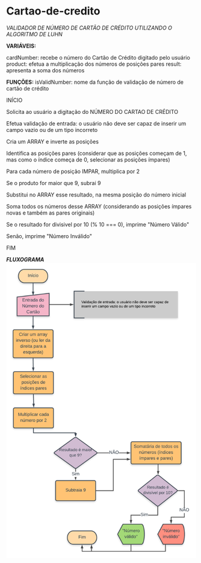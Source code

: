 # Cartao-de-credito

*VALIDADOR DE NÚMERO DE CARTÃO DE CRÉDITO UTILIZANDO O ALGORITMO DE LUHN*


**VARIÁVEIS:**

cardNumber: recebe o número do Cartão de Crédito digitado pelo usuário
product: efetua a multiplicação dos números de posições pares
result: apresenta a soma dos números

**FUNÇÕES:**
isValidNumber: nome da função de validação de número de cartão de crédito


INÍCIO

Solicita ao usuário a digitação do NÚMERO DO CARTAO DE CRÉDITO

Efetua validação de entrada: o usuário não deve ser capaz de inserir um campo vazio ou de um tipo incorreto

Cria um ARRAY e inverte as posições 

Identifica as posições pares (considerar que as posições começam de 1, mas como o índice começa de 0, selecionar as posições ímpares)

Para cada número de posição IMPAR, multiplica por 2

Se o produto for maior que 9, subrai 9

Substitui no ARRAY esse resultado, na mesma posição do número inicial

Soma todos os números desse ARRAY (considerando as posições ímpares novas e também as pares originais)

Se o resultado for divisivel por 10 (% 10 === 0), imprime "Número Válido"

Senão, imprime "Número Inválido"

FIM


***FLUXOGRAMA***
![Fluxograma Cartão de Crédito](https://github.com/amcravila/Cartao-de-credito/blob/master/Fluxograma-Cartao-de-credito.png)
